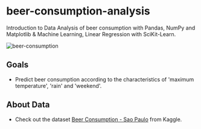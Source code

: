 # beer-consumption-analysis
Introduction to Data Analysis of beer consumption with Pandas, NumPy and Matplotlib & Machine Learning, Linear Regression with SciKit-Learn.

![beer-consumption](https://media.giphy.com/media/26gjiYH2vGNjB11wk/giphy.gif)

## Goals
- Predict beer consumption according to the characteristics of 'maximum temperature', 'rain' and 'weekend'.

## About Data
- Check out the dataset [Beer Consumption - Sao Paulo](https://www.kaggle.com/dongeorge/beer-consumption-sao-paulo) from Kaggle.
